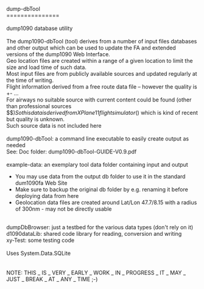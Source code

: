 dump-dbTool<br>
===============<br>
<br>
dump1090 database utility<br>
<br>
The dump1090-dbTool (tool) derives from a number of input files databases and other 
output which can be used to update the FA and extended versions of the dump1090 Web Interface.
<br>
Geo location files are created within a range of a given location to limit the size and load time of such data.
<br>
Most input files are from publicly available sources and updated regularly at the time of writing. 
<br>
Flight information derived from a free route data file – however the quality is +- … 
<br>
For airways no suitable source with current content could be found (other than professional sources $$$) 
So this data is derived from XPlane11 flight simulator ($) which is kind of recent but quality is unknown.<br>
Such source data is not included here<br>
<br>
dump1090-dbTool: a command line executable to easily create output as needed<br>
See: Doc folder: dump1090-dbTool-GUIDE-V0.9.pdf<br>
<br>
example-data: an exemplary tool data folder containing input and output<br>
 - You may use data from the output db folder to use it in the standard dum1090fa Web Site<br>
 - Make sure to backup the original db folder by e.g. renaming it before deploying data from here<br>
 - Geolocation data files are created around Lat/Lon 47.7/8.15 with a radius of 300nm - may not be directly usable
<br>
dumpDbBrowser: just a testbed for the various data types (don't rely on it)<br>
d1090dataLib: shared code library for reading, conversion and writing<br>
xy-Test: some testing code<br>
<br>
Uses System.Data.SQLite<br>
<br>
<br>
NOTE: THIS _ IS _ VERY _ EARLY _ WORK _ IN _ PROGRESS _ IT _ MAY _ JUST _ BREAK _ AT _ ANY _ TIME ;-)<br>
<br>


